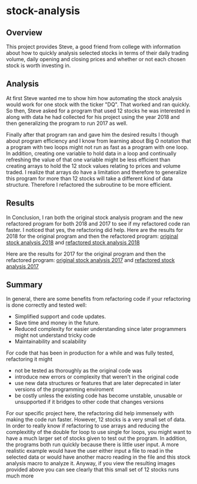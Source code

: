 # stock-analysis

## Overview

This project provides Steve, a good friend from college with information about how to quickly analysis selected stocks in terms of their daily trading volume, daily opening and closing prices and whether or not each chosen stock is worth investing in.

## Analysis 
At first Steve wanted me to show him how automating the stock analysis would work for one stock with the ticker "DQ". That worked and ran quickly.
So then, Steve asked for a program that used 12 stocks he was interested in along with data he had collected for his project using the year 2018 and then generalizing the program to run 2017 as well. 

Finally after that program ran and gave him the desired results I though about program efficiency and I know from learning about Big O notation that a program with two loops might not run as fast as a program with one loop. In addition, creating one variable to hold data in a loop and continually refreshing the value of that one variable might be less efficient than creating arrays to hold the 12 stock values relating to prices and volume traded. I realize that arrays do have a limitation and therefore to generalize this program for more than 12 stocks will take a different kind of data structure. Therefore I refactored the subroutine to be more efficient.

## Results
In Conclusion, I ran both the original stock analysis program and the new refactored program for both 2018 and 2017 to see if my refactored code ran faster. I noticed that yes, the refactoring did help. 
Here are the results for 2018 for the original program and then the refactored program: 
[original stock analysis 2018](resources/VBA_module2_2018.png)  and
[refactored stock analysis 2018](resources/VBA_Challenge_2018.png)

Here are the results for 2017 for the original program and then the refactored program: 
[original stock analysis 2017](resources/VBA_module2_2017.png)  and
[refactored stock analysis 2017](resources/VBA_Challenge_2017.png)

## Summary
In general, there are some benefits from refactoring code if your refactoring is done correctly and tested well:
* Simplified support and code updates. 
* Save time and money in the future. 
* Reduced complexity for easier understanding since later programmers might not understand tricky code 
* Maintainability and scalability

For code that has been in production for a while and was fully tested, refactoring it might
* not be tested as thoroughly as the original code was
* introduce new errors or complexity that weren't in the original code 
* use new data structures or features that are later deprecated in later versions of the programming enviroment
* be costly unless the existing code has become unstable, unusable or unsupported if it bridges to other code that changes versions

For our specific project here, the refactoring did help immensely with making the code run faster. However, 12 stocks is a very small set of data. In order to really know if refactoring to use arrays and reducing the complexitity of the double for loop to use single for loops, you might want to have a much larger set of stocks given to test out the program. In addition, the programs both run quickly because there is little user input. A more realistic example would have the user either input a file to read in the selected data or would have another macro reading in the file and this stock analysis macro to analyze it. Anyway, if you view the resulting images provided above you can see clearly that this small set of 12 stocks runs much more 
